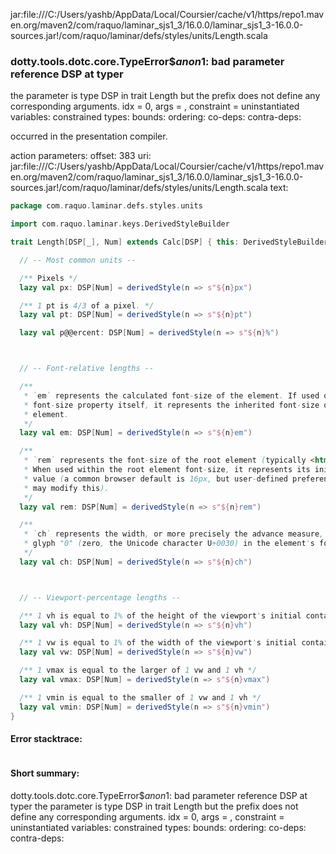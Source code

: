 jar:file:///C:/Users/yashb/AppData/Local/Coursier/cache/v1/https/repo1.maven.org/maven2/com/raquo/laminar_sjs1_3/16.0.0/laminar_sjs1_3-16.0.0-sources.jar!/com/raquo/laminar/defs/styles/units/Length.scala
### dotty.tools.dotc.core.TypeError$$anon$1: bad parameter reference DSP at typer
the parameter is type DSP in trait Length but the prefix <noprefix>
does not define any corresponding arguments.
idx = 0, args = ,
constraint =  uninstantiated variables:
 constrained types:
 bounds:
 ordering:
 co-deps:
 contra-deps:


occurred in the presentation compiler.

action parameters:
offset: 383
uri: jar:file:///C:/Users/yashb/AppData/Local/Coursier/cache/v1/https/repo1.maven.org/maven2/com/raquo/laminar_sjs1_3/16.0.0/laminar_sjs1_3-16.0.0-sources.jar!/com/raquo/laminar/defs/styles/units/Length.scala
text:
```scala
package com.raquo.laminar.defs.styles.units

import com.raquo.laminar.keys.DerivedStyleBuilder

trait Length[DSP[_], Num] extends Calc[DSP] { this: DerivedStyleBuilder[_, DSP] =>

  // -- Most common units --

  /** Pixels */
  lazy val px: DSP[Num] = derivedStyle(n => s"${n}px")

  /** 1 pt is 4/3 of a pixel. */
  lazy val pt: DSP[Num] = derivedStyle(n => s"${n}pt")

  lazy val p@@ercent: DSP[Num] = derivedStyle(n => s"${n}%")



  // -- Font-relative lengths --

  /**
   * `em` represents the calculated font-size of the element. If used on the
   * font-size property itself, it represents the inherited font-size of the
   * element.
   */
  lazy val em: DSP[Num] = derivedStyle(n => s"${n}em")

  /**
   * `rem` represents the font-size of the root element (typically <html>).
   * When used within the root element font-size, it represents its initial
   * value (a common browser default is 16px, but user-defined preferences
   * may modify this).
   */
  lazy val rem: DSP[Num] = derivedStyle(n => s"${n}rem")

  /**
   * `ch` represents the width, or more precisely the advance measure, of the
   * glyph "0" (zero, the Unicode character U+0030) in the element's font.
   */
  lazy val ch: DSP[Num] = derivedStyle(n => s"${n}ch")



  // -- Viewport-percentage lengths --

  /** 1 vh is equal to 1% of the height of the viewport's initial containing block */
  lazy val vh: DSP[Num] = derivedStyle(n => s"${n}vh")

  /** 1 vw is equal to 1% of the width of the viewport's initial containing block */
  lazy val vw: DSP[Num] = derivedStyle(n => s"${n}vw")

  /** 1 vmax is equal to the larger of 1 vw and 1 vh */
  lazy val vmax: DSP[Num] = derivedStyle(n => s"${n}vmax")

  /** 1 vmin is equal to the smaller of 1 vw and 1 vh */
  lazy val vmin: DSP[Num] = derivedStyle(n => s"${n}vmin")
}

```



#### Error stacktrace:

```

```
#### Short summary: 

dotty.tools.dotc.core.TypeError$$anon$1: bad parameter reference DSP at typer
the parameter is type DSP in trait Length but the prefix <noprefix>
does not define any corresponding arguments.
idx = 0, args = ,
constraint =  uninstantiated variables:
 constrained types:
 bounds:
 ordering:
 co-deps:
 contra-deps:
